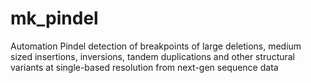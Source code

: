 # mk_pindel
Automation Pindel detection of breakpoints of large deletions, medium sized insertions, inversions, tandem duplications and other structural variants at single-based resolution from next-gen sequence data
